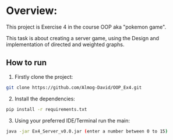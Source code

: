 # Overview:
This project is Exercise 4 in the course OOP aka "pokemon game".

This task is about creating a server game, using the Design and implementation of directed and weighted graphs. 

## How to run

1. Firstly clone the project:
```bash
git clone https://github.com/Almog-David/OOP_Ex4.git
```
2. Install the dependencies:
```bash
pip install -r requirements.txt
```
3. Using your preferred IDE/Terminal run the main:
```bash
java -jar Ex4_Server_v0.0.jar (enter a number between 0 to 15)
```
